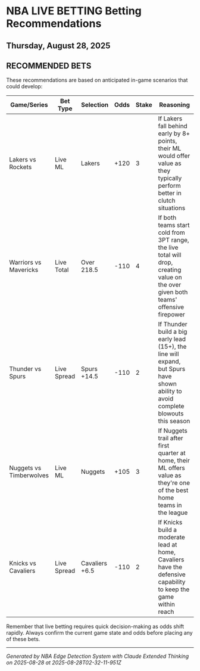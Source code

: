# NBA LIVE BETTING Betting Recommendations
## Thursday, August 28, 2025

## RECOMMENDED BETS
These recommendations are based on anticipated in-game scenarios that could develop:

| Game/Series | Bet Type | Selection | Odds | Stake | Reasoning |
|-------------|----------|-----------|------|-------|-----------|
| Lakers vs Rockets | Live ML | Lakers | +120 | 3 | If Lakers fall behind early by 8+ points, their ML would offer value as they typically perform better in clutch situations |
| Warriors vs Mavericks | Live Total | Over 218.5 | -110 | 4 | If both teams start cold from 3PT range, the live total will drop, creating value on the over given both teams' offensive firepower |
| Thunder vs Spurs | Live Spread | Spurs +14.5 | -110 | 2 | If Thunder build a big early lead (15+), the line will expand, but Spurs have shown ability to avoid complete blowouts this season |
| Nuggets vs Timberwolves | Live ML | Nuggets | +105 | 3 | If Nuggets trail after first quarter at home, their ML offers value as they're one of the best home teams in the league |
| Knicks vs Cavaliers | Live Spread | Cavaliers +6.5 | -110 | 2 | If Knicks build a moderate lead at home, Cavaliers have the defensive capability to keep the game within reach |

Remember that live betting requires quick decision-making as odds shift rapidly. Always confirm the current game state and odds before placing any of these bets.

---
*Generated by NBA Edge Detection System with Claude Extended Thinking on 2025-08-28 at 2025-08-28T02-32-11-951Z*
